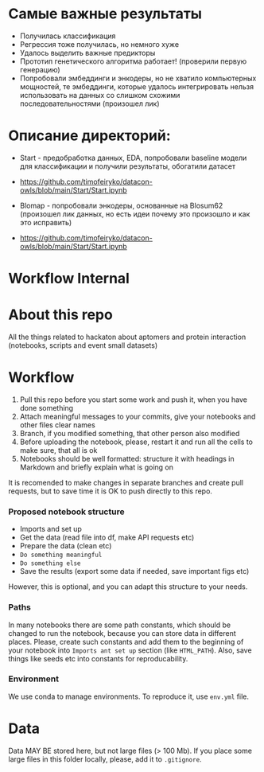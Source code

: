 # Самые важные результаты 
- Получилась классификация
- Регрессия тоже получилась, но немного хуже
- Удалось выделить важные предикторы
- Прототип генетического алгоритма работает! (проверили первую генерацию)
- Попробовали эмбеддинги и энкодеры, но не хватило компьютерных мощностей, те эмбеддинги, которые удалось интегрировать нельзя использовать на данных со слишком схожими последовательностями (произошел лик)
# Описание директорий:
- Start - предобработка данных, EDA, попробовали baseline модели для классификации и получили результаты, обогатили датасет
- https://github.com/timofeiryko/datacon-owls/blob/main/Start/Start.ipynb
  
- Blomap - попробовали энкодеры, основанные на Blosum62 (произошел лик данных, но есть идеи почему это произошло и как это исправить)
- https://github.com/timofeiryko/datacon-owls/blob/main/Start/Start.ipynb 







# Workflow Internal
# About this repo
All the things related to hackaton about aptomers and protein interaction (notebooks, scripts and event small datasets)

# Workflow

1) Pull this repo before you start some work and push it, when you have done something
2) Attach meaningful messages to your commits, give your notebooks and other files clear names 
2) Branch, if you modified something, that other person also modified
3) Before uploading the notebook, please, restart it and run all the cells to make sure, that all is ok
4) Notebooks should be well formatted: structure it with headings in Markdown and briefly explain what is going on

It is recomended to make changes in separate branches and create pull requests, but to save time it is OK to push directly to this repo.

### Proposed notebook structure
- Imports and set up
- Get the data (read file into df, make API requests etc)
- Prepare the data (clean etc)
- `Do something meaningful`
- `Do something else`
- Save the results (export some data if needed, save important figs etc)

However, this is optional, and you can adapt this structure to your needs.

### Paths

In many  notebooks there are some path constants, which should be changed to run the notebook, because  you can store data in different places. Please, create such constants and add them to the beginning of your notebook into `Imports ant set up` section (like `HTML_PATH`). Also, save things like seeds etc into constants for reproducability.

### Environment

We use conda to manage environments. To reproduce it, use `env.yml` file.

# Data

Data MAY BE stored here, but not large files (> 100 Mb). If you place some large files in this folder locally, please, add it to `.gitignore`.

